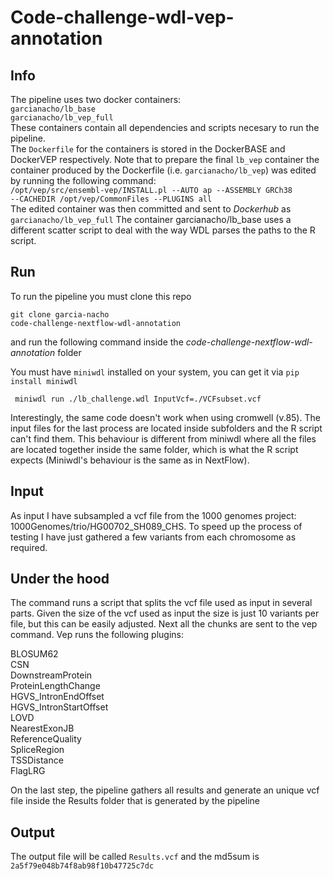 # Code-challenge-wdl-vep-annotation

## Info
The pipeline uses two docker containers:   
<code>garcianacho/lb_base</code>   
<code>garcianacho/lb_vep_full</code>   
These containers contain all dependencies and scripts necesary to run the pipeline.  
The <code>Dockerfile</code> for the containers is stored in the DockerBASE and DockerVEP respectively.
Note that to prepare the final <code>lb_vep</code> container the container produced by the Dockerfile (i.e. <code>garcianacho/lb_vep</code>) was edited by running the following command:   
<code>/opt/vep/src/ensembl-vep/INSTALL.pl --AUTO ap --ASSEMBLY GRCh38 --CACHEDIR /opt/vep/CommonFiles --PLUGINS all</code>   
The edited container was then committed and sent to *Dockerhub* as <code>garcianacho/lb_vep_full</code> 
The container garcianacho/lb_base uses a different scatter script to deal with the way WDL parses the paths to the R script.  
   
## Run
To run the pipeline you must clone this repo 

<code>git clone garcia-nacho code-challenge-nextflow-wdl-annotation</code>

and run the following command inside the *code-challenge-nextflow-wdl-annotation* folder

You must have <code>miniwdl</code> installed on your system, you can get it via <code>pip install miniwdl</code>  

<code> miniwdl run ./lb_challenge.wdl InputVcf=./VCFsubset.vcf </code>

Interestingly, the same code doesn't work when using cromwell (v.85). The input files for the last process are located inside subfolders and the R script can't find them. This behaviour is different from miniwdl where all the files are located together inside the same folder, which is what the R script expects (Miniwdl's behaviour is the same as in NextFlow).
  
## Input
As input I have subsampled a vcf file from the 1000 genomes project: 1000Genomes/trio/HG00702_SH089_CHS. To speed up the process of testing I have just gathered a few variants from each chromosome as required. 
   
## Under the hood   
The command runs a script that splits the vcf file used as input in several parts. Given the size of the vcf used as input the size is just 10 variants per file, but this can be easily adjusted.
Next all the chunks are sent to the vep command. Vep runs the following plugins:
   
BLOSUM62   
CSN   
DownstreamProtein   
ProteinLengthChange   
HGVS_IntronEndOffset   
HGVS_IntronStartOffset   
LOVD   
NearestExonJB   
ReferenceQuality   
SpliceRegion   
TSSDistance   
FlagLRG   
   
On the last step, the pipeline gathers all results and generate an unique vcf file inside the Results folder that is generated by the pipeline 

## Output   
The output file will be called <code>Results.vcf</code> and the md5sum is <code>2a5f79e048b74f8ab98f10b47725c7dc</code>
